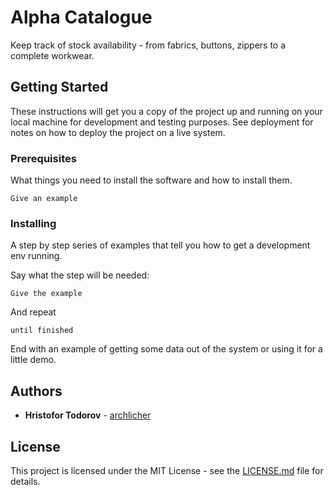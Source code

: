 # Alpha Catalogue

Keep track of stock availability - from fabrics, buttons, zippers to a complete workwear.

## Getting Started

These instructions will get you a copy of the project up and running on your local machine for development and testing purposes. See deployment for notes on how to deploy the project on a live system.

### Prerequisites

What things you need to install the software and how to install them.

```
Give an example
```

### Installing

A step by step series of examples that tell you how to get a development env running.

Say what the step will be needed:

```
Give the example
```

And repeat

```
until finished
```

End with an example of getting some data out of the system or using it for a little demo.


## Authors

* **Hristofor Todorov** - [archlicher](https://github.com/archlicher)

## License

This project is licensed under the MIT License - see the [LICENSE.md](LICENSE.md) file for details.
